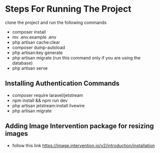 # Steps For Running The Project
clone the project and run the following commands
- composer install
- mv .env.example .env
- php artisan cache:clear
- composer dump-autoload
- php artisan:key generate
- php artisan migrate (run this command only if you are using the database)
- php artisan serve

## Installing Authentication Commands
- composer require laravel/jetstream
- npm install && npm run dev
- php artisan jetstream:install livewire
- php artisan migrate

## Adding Image Intervention package for resizing images
- follow this link https://image.intervention.io/v2/introduction/installation
